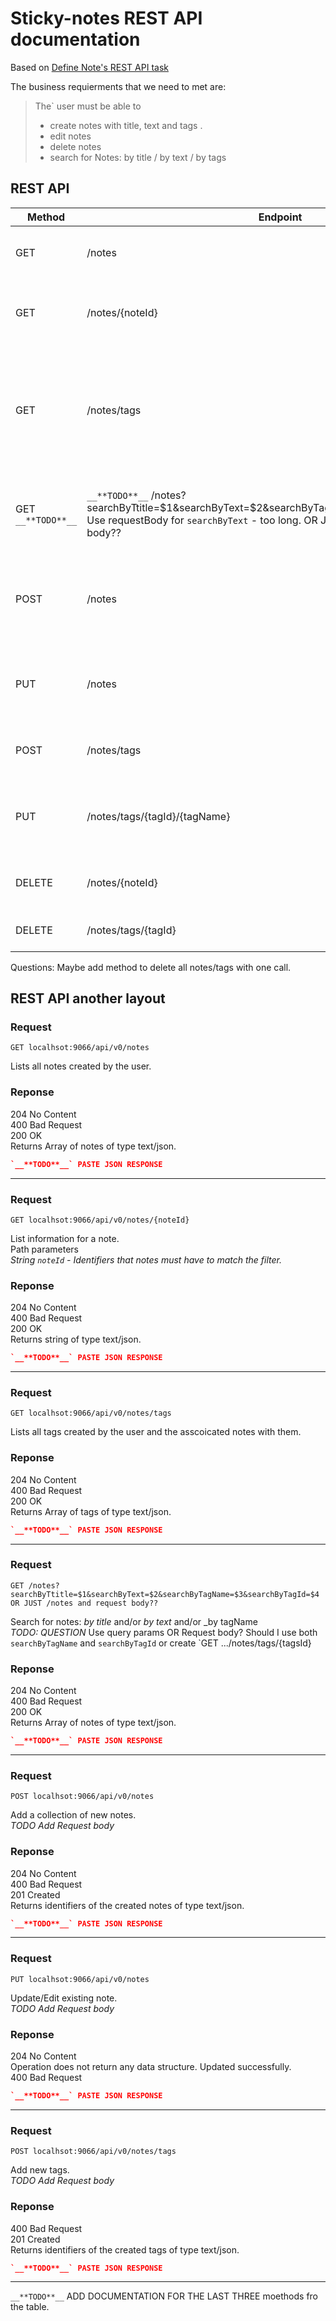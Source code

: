 # Sticky-notes REST API documentation

Based on [Define Note's REST API task](https://github.com/aivaraleksiev/Sticky-notes.com/issues/4)

The business requierments that we need to met are: 

> The` user must be able to
> - create notes with title, text and tags .
> - edit notes
> - delete notes
> - search for Notes: by title / by text / by tags

## REST API

| Method | Endpoint                  | description  |                             
| ------ | ------                    | ------       |                               
| GET    | /notes                    | Lists all notes created by the user. |     
| GET    | /notes/{noteId}           | List information for a note with 'noteId'. |
| GET    | /notes/tags               | Lists all tags created by the user and the asscoicated notes {noteId: title} with them. |
| GET `__**TODO**__`   | `__**TODO**__` /notes?searchByTtitle=$1&searchByText=$2&searchByTagName=$3&searchByTagId=$4 Use requestBody for `searchByText` - too long. OR JUST /notes and request body?? | Search for notes: _by title_ and/or _by text_ and/or _by tags_ |
| POST   | /notes                    | Add a collection of new notes. Request in body as json. |
| PUT    | /notes                    | Update/Edit existing notes. Request in body as json.  |
| POST   | /notes/tags               | Add new tags. Request body. |
| PUT    | /notes/tags/{tagId}/{tagName} | Edit existing tag's name with 'tagId' to 'tagName' |
| DELETE | /notes/{noteId} | Delete existing note with 'noteId' |
| DELETE | /notes/tags/{tagId} | Delete existing tag with 'tagId' |

Questions:
Maybe add method to delete all notes/tags with one call.

## REST API another layout


### Request

```console
GET localhsot:9066/api/v0/notes
```
Lists all notes created by the user.

### Reponse
204 No Content <br>
400 Bad Request <br>
200 OK <br>
Returns Array of notes of type text/json. <br>
```json
`__**TODO**__` PASTE JSON RESPONSE
```

---

### Request

```console
GET localhsot:9066/api/v0/notes/{noteId}
```
List information for a note. <br>
Path parameters <br>
_String `noteId` - Identifiers that notes must have to match the filter._

### Reponse
204 No Content <br>
400 Bad Request <br>
200 OK <br>
Returns string of type text/json. <br>
```json
`__**TODO**__` PASTE JSON RESPONSE
```

---

### Request

```console
GET localhsot:9066/api/v0/notes/tags
```
Lists all tags created by the user and the asscoicated notes with them.


### Reponse
204 No Content <br>
400 Bad Request <br>
200 OK <br>
Returns Array of tags of type text/json. <br>
```json
`__**TODO**__` PASTE JSON RESPONSE
```

--- 

### Request

```console
GET /notes?searchByTtitle=$1&searchByText=$2&searchByTagName=$3&searchByTagId=$4 OR JUST /notes and request body??
```
Search for notes: _by title_ and/or _by text_ and/or _by tagName <br>
_TODO: QUESTION_ Use query params OR Request body? Should I use both `searchByTagName` and `searchByTagId`  or create `GET .../notes/tags/{tagsId} 


### Reponse
204 No Content <br>
400 Bad Request <br>
200 OK <br>
Returns Array of notes of type text/json. <br>
```json
`__**TODO**__` PASTE JSON RESPONSE
```

--- 

### Request

```console
POST localhsot:9066/api/v0/notes
```
Add a collection of new notes. <br>
_TODO Add Request body_ <br>

### Reponse
204 No Content <br>
400 Bad Request <br>
201 Created <br>
Returns identifiers of the created notes of type text/json. <br>

```json
`__**TODO**__` PASTE JSON RESPONSE
```

---

### Request

```console
PUT localhsot:9066/api/v0/notes
```
Update/Edit existing note. <br>
_TODO Add Request body_ <br>

### Reponse
204 No Content <br>
Operation does not return any data structure. Updated successfully. <br> 
400 Bad Request <br>

```json
`__**TODO**__` PASTE JSON RESPONSE
```

---

### Request

```console
POST localhsot:9066/api/v0/notes/tags
```
Add new tags. <br>
_TODO Add Request body_ <br>

### Reponse
400 Bad Request <br>
201 Created <br>
Returns identifiers of the created tags of type text/json. <br>

```json
`__**TODO**__` PASTE JSON RESPONSE
```

---

`__**TODO**__` ADD DOCUMENTATION FOR THE LAST THREE moethods fro the table.
